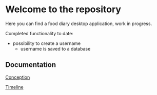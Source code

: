 # Welcome to the repository

Here you can find a food diary desktop application, work in progress.

Completed functionality to date:

- possibility to create a username
  - username is saved to a database



## Documentation

[Conception](https://github.com/perander/otm-project/blob/master/FoodDiary/documentation/conception.md)

[Timeline](https://github.com/perander/otm-project/blob/master/FoodDiary/documentation/timeline.md)
